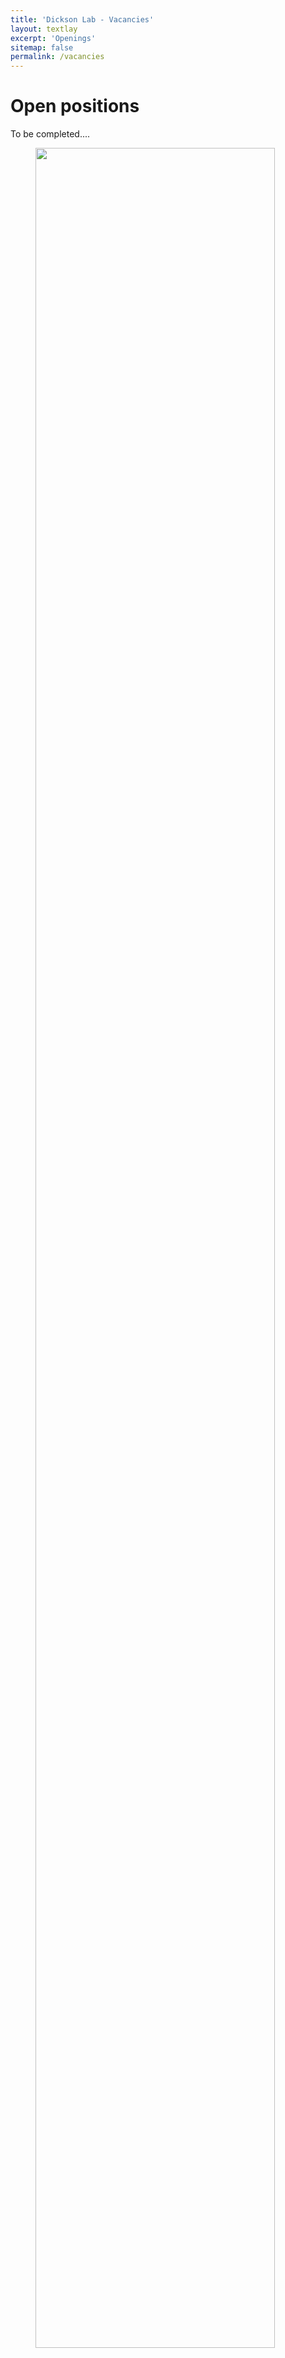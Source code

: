 ```yaml
---
title: 'Dickson Lab - Vacancies'
layout: textlay
excerpt: 'Openings'
sitemap: false
permalink: /vacancies
---
```


# Open positions

To be completed....

<figure>
<img src="{{ site.url }}{{ site.baseurl }}/images/picpic/Gallery/DSC_0696.jpg" width="95%">
</figure>
